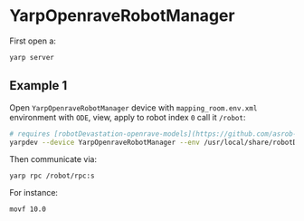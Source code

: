 # YarpOpenraveRobotManager

First open a:
```bash
yarp server
```

## Example 1
Open `YarpOpenraveRobotManager` device with `mapping_room.env.xml` environment with `ODE`, view, apply to robot index `0` call it `/robot`:
```bash
# requires [robotDevastation-openrave-models](https://github.com/asrob-uc3m/robotDevastation-openrave-models)
yarpdev --device YarpOpenraveRobotManager --env /usr/local/share/robotDevastation-openrave-models/contexts/openrave/ecro/mapping_room.env.xml --physics ode --robotIndex 0 --view --name /robot
```

Then communicate via:
```
yarp rpc /robot/rpc:s
```

For instance:
```bash
movf 10.0
```
